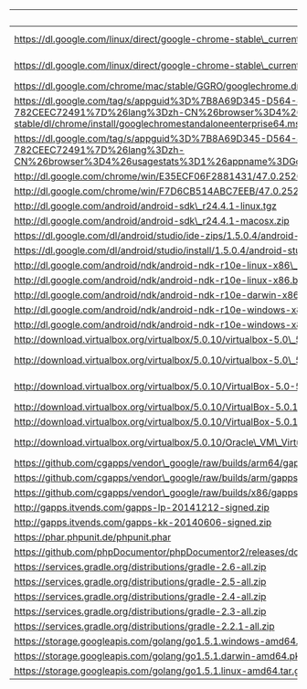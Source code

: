 uri | filename | md5sum
----|----------|-------
https://dl.google.com/linux/direct/google-chrome-stable\_current\_amd64.deb | chrome/linux/47.0.2526.73\_google-chrome-stable\_current\_amd64.deb |
https://dl.google.com/linux/direct/google-chrome-stable\_current\_x86\_64.rpm | chrome/linux/47.0.2526.73\_google-chrome-stable\_current\_x86\_64.rpm |
https://dl.google.com/chrome/mac/stable/GGRO/googlechrome.dmg | chrome/mac/47.0.2526.73\_googlechrome.dmg |
https://dl.google.com/tag/s/appguid%3D%7B8A69D345-D564-463C-AFF1-A69D9E530F96%7D%26iid%3D%7BBF9FDEDC-1F3F-E462-F6B4-782CEEC72491%7D%26lang%3Dzh-CN%26browser%3D4%26usagestats%3D1%26appname%3DGoogle%2520Chrome%26needsadmin%3Dprefers%26ap%3Dx64-stable/dl/chrome/install/googlechromestandaloneenterprise64.msi | chrome/win/47.0.2526.73\_googlechromestandaloneenterprise64.msi |
https://dl.google.com/tag/s/appguid%3D%7B8A69D345-D564-463C-AFF1-A69D9E530F96%7D%26iid%3D%7BBF9FDEDC-1F3F-E462-F6B4-782CEEC72491%7D%26lang%3Dzh-CN%26browser%3D4%26usagestats%3D1%26appname%3DGoogle%2520Chrome%26needsadmin%3Dprefers/dl/chrome/install/googlechromestandaloneenterprise.msi | chrome/win/47.0.2526.73\_googlechromestandaloneenterprise.msi |
http://dl.google.com/chrome/win/E35ECF06F2881431/47.0.2526.73\_chrome64\_installer.exe | chrome/win/47.0.2526.73\_chrome64\_installer.exe |
http://dl.google.com/chrome/win/F7D6CB514ABC7EEB/47.0.2526.73\_chrome\_installer.exe | chrome/win/47.0.2526.73\_chrome\_installer.exe |
http://dl.google.com/android/android-sdk\_r24.4.1-linux.tgz | |
http://dl.google.com/android/android-sdk\_r24.4.1-macosx.zip | |
https://dl.google.com/dl/android/studio/ide-zips/1.5.0.4/android-studio-ide-141.2422023-linux.zip | |
https://dl.google.com/dl/android/studio/install/1.5.0.4/android-studio-ide-141.2422023-mac.dmg | |
http://dl.google.com/android/ndk/android-ndk-r10e-linux-x86\_64.bin | |
http://dl.google.com/android/ndk/android-ndk-r10e-linux-x86.bin | |
http://dl.google.com/android/ndk/android-ndk-r10e-darwin-x86\_64.bin | |
http://dl.google.com/android/ndk/android-ndk-r10e-windows-x86\_64.exe | |
http://dl.google.com/android/ndk/android-ndk-r10e-windows-x86.exe | |
http://download.virtualbox.org/virtualbox/5.0.10/virtualbox-5.0\_5.0.10-104061~Ubuntu~wily\_amd64.deb | virtualbox/virtualbox-5.0\_5.0.10-104061~Ubuntu~wily\_amd64.deb |
http://download.virtualbox.org/virtualbox/5.0.10/virtualbox-5.0\_5.0.10-104061~Ubuntu~trusty\_amd64.deb | virtualbox/5.0.10/virtualbox-5.0\_5.0.10-104061~Ubuntu~trusty\_amd64.deb |
http://download.virtualbox.org/virtualbox/5.0.10/VirtualBox-5.0-5.0.10\_104061\_fedora22-1.x86\_64.rpm | virtualbox/5.0.10/VirtualBox-5.0-5.0.10\_104061\_fedora22-1.x86\_64.rpm |
http://download.virtualbox.org/virtualbox/5.0.10/VirtualBox-5.0.10-104061-OSX.dmg | virtualbox/VirtualBox-5.0.10-104061-OSX.dmg |
http://download.virtualbox.org/virtualbox/5.0.10/VirtualBox-5.0.10-104061-Win.exe | virtualbox/VirtualBox-5.0.10-104061-Win.exe |
http://download.virtualbox.org/virtualbox/5.0.10/Oracle\_VM\_VirtualBox\_Extension\_Pack-5.0.10-104061.vbox-extpack | virtualbox/Oracle\_VM\_VirtualBox\_Extension\_Pack-5.0.10-104061.vbox-extpack |
https://github.com/cgapps/vendor\_google/raw/builds/arm64/gapps-5.1-arm64-2015-07-17-15-08.zip | gapps/gapps-5.1-arm64-2015-07-17-15-08.zip |
https://github.com/cgapps/vendor\_google/raw/builds/arm/gapps-5.1-arm-2015-07-17-13-29.zip | gapps/gapps-5.1-arm-2015-07-17-13-29.zip |
https://github.com/cgapps/vendor\_google/raw/builds/x86/gapps-5.1-x86-2015-07-17-15-08.zip | gapps/gapps-5.1-x86-2015-07-17-15-08.zip |
http://gapps.itvends.com/gapps-lp-20141212-signed.zip | gapps/gapps-lp-20141212-signed.zip |
http://gapps.itvends.com/gapps-kk-20140606-signed.zip | gapps/gapps-kk-20140606-signed.zip |
https://phar.phpunit.de/phpunit.phar | php/phpunit-5.0.phar |
https://github.com/phpDocumentor/phpDocumentor2/releases/download/v2.8.5/phpDocumentor.phar | php/phpDocumentor-2.8.5.phar |
https://services.gradle.org/distributions/gradle-2.6-all.zip | gradle/gradle-2.6-all.zip |
https://services.gradle.org/distributions/gradle-2.5-all.zip | gradle/gradle-2.5-all.zip |
https://services.gradle.org/distributions/gradle-2.4-all.zip | gradle/gradle-2.4-all.zip |
https://services.gradle.org/distributions/gradle-2.3-all.zip | gradle/gradle-2.3-all.zip |
https://services.gradle.org/distributions/gradle-2.2.1-all.zip | gradle/gradle-2.2.1-all.zip |
https://storage.googleapis.com/golang/go1.5.1.windows-amd64.msi | |
https://storage.googleapis.com/golang/go1.5.1.darwin-amd64.pkg | |
https://storage.googleapis.com/golang/go1.5.1.linux-amd64.tar.gz | |
